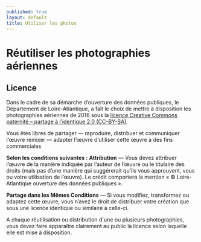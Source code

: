 ```yaml
---
published: true
layout: default
title: Utiliser les photos
---
```


# Réutiliser les photographies aériennes

## Licence
Dans le cadre de sa démarche d’ouverture des données publiques, le Département de Loire-Atlantique, a fait le choix de mettre à disposition les photographies aériennes de 2016 sous la [licence Creative Commons paternité – partage à l’identique 2.0 (CC-BY-SA)](http://creativecommons.org/licenses/by-sa/2.0/fr/).

Vous êtes libres de partager — reproduire, distribuer et communiquer l’œuvre
remixer — adapter l’œuvre
d’utiliser cette œuvre à des fins commerciales 

**Selon les conditions suivantes :**
**Attribution** — Vous devez attribuer l’œuvre de la manière indiquée par l’auteur de l’œuvre ou le titulaire des droits (mais pas d’une manière qui suggérerait qu’ils vous approuvent, vous ou votre utilisation de l’œuvre). Le crédit comportera la mention « © Loire-Atlantique ouverture des données publiques ».

**Partage dans les Mêmes Conditions** — Si vous modifiez, transformez ou adaptez cette œuvre, vous n’avez le droit de distribuer votre création que sous une licence identique ou similaire à celle-ci. 

A chaque réutilisation ou distribution d'une ou plusieurs photographies, vous devez faire apparaître clairement au public la licence selon laquelle elle est mise à disposition.